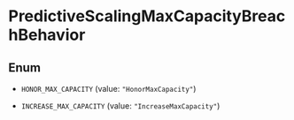 

# PredictiveScalingMaxCapacityBreachBehavior

## Enum


* `HONOR_MAX_CAPACITY` (value: `"HonorMaxCapacity"`)

* `INCREASE_MAX_CAPACITY` (value: `"IncreaseMaxCapacity"`)



